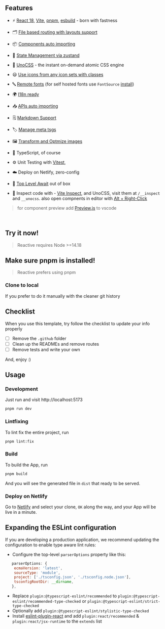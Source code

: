 ## Features

- ⚡️ [React 18](https://react.dev/), [Vite](https://github.com/vitejs/vite), [pnpm](https://pnpm.io/), [esbuild](https://github.com/evanw/esbuild) - born with fastness

- 🗂 [File based routing with layouts support](https://github.com/ws-rush/unplugin-remix-router)

- 📦 [Components auto importing](./app/components)

- 🐻 [State Management via zustand](https://github.com/pmndrs/zustand)

- 🎨 [UnoCSS](https://github.com/antfu/unocss) - the instant on-demand atomic CSS engine

- 😃 [Use icons from any icon sets with classes](https://github.com/antfu/unocss/tree/main/packages/preset-icons)

- 🔤 [Remote fonts](https://github.com/unocss/unocss/tree/main/packages/preset-web-fonts) (for self hosted fonts use `FontSource` [install](https://fontsource.org/fonts/red-hat-text/install))

- 🌍 [I18n ready](https://lingui.dev/)

<!-- - 📲 [PWA](https://github.com/antfu/vite-plugin-pwa) -->

- 📥 [APIs auto importing](https://github.com/unjs/unimport)

- 🗒 [Markdown Support](https://github.com/hmsk/vite-plugin-markdown?tab=readme-ov-file)

- 🏷️ [Manage meta tsgs](https://react.dev/blog/2024/04/25/react-19#support-for-metadata-tags)

- 🖼 [Transform and Optmize images](https://github.com/JonasKruckenberg/imagetools/tree/main/packages/vite)

- 🦾 TypeScript, of course

- ⚙️ Unit Testing with [Vitest](https://github.com/vitest-dev/vitest),

- ☁️ Deploy on Netlify, zero-config

- 🔗 [Top Level Await](https://www.npmjs.com/package/vite-plugin-top-level-await) out of box

- 🔎 Inspect code with - [Vite Inspect](https://github.com/antfu/vite-plugin-inspect), and UnoCSS, visit them at `/__inspect` and `__unocss`. also open compnents in editor with [Alt + Right-Click](https://github.com/ArnaudBarre/vite-plugin-react-click-to-component)


> for component preview add [Preview.js](https://marketplace.visualstudio.com/items?itemName=zenclabs.previewjs) to vscode

<br>

## Try it now!

> Reactive requires Node >=14.18


## Make sure pnpm is installed!

> Reactive prefers using pnpm


### Clone to local

If you prefer to do it manually with the cleaner git history

## Checklist

When you use this template, try follow the checklist to update your info properly

- [ ] Remove the `.github` folder
- [ ] Clean up the READMEs and remove routes
- [ ] Remove tests and write your own

And, enjoy :)

## Usage

### Development

Just run and visit http://localhost:5173

```bash
pnpm run dev
```

### Lintfixing

To lint fix the entire project, run

```bash
pnpm lint:fix
```

### Build

To build the App, run

```bash
pnpm build
```

And you will see the generated file in `dist` that ready to be served.

### Deploy on Netlify

Go to [Netlify](https://app.netlify.com/start) and select your clone, `OK` along the way, and your App will be live in a minute.


## Expanding the ESLint configuration 

If you are developing a production application, we recommend updating the configuration to enable type aware lint rules:

- Configure the top-level `parserOptions` property like this:

```js
   parserOptions: {
    ecmaVersion: 'latest',
    sourceType: 'module',
    project: ['./tsconfig.json', './tsconfig.node.json'],
    tsconfigRootDir: __dirname,
   },
```

- Replace `plugin:@typescript-eslint/recommended` to `plugin:@typescript-eslint/recommended-type-checked` or `plugin:@typescript-eslint/strict-type-checked`
- Optionally add `plugin:@typescript-eslint/stylistic-type-checked`
- Install [eslint-plugin-react](https://github.com/jsx-eslint/eslint-plugin-react) and add `plugin:react/recommended` & `plugin:react/jsx-runtime` to the `extends` list
